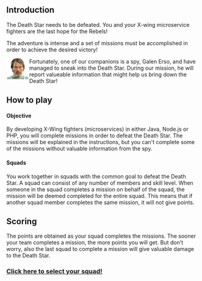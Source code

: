 ## Introduction ##

The Death Star needs to be defeated. You and your X-wing microservice fighters are the last hope for the Rebels! 

The adventure is intense and a set of missions must be accomplished in order to achieve the desired victory!

<img align="left" src="images/spyGalenErso.png" width = "60px">

Fortunately, one of our companions is a spy, Galen Erso, and have managed to sneak into the Death Star. During our mission, he will report valueable information that might help us bring down the Death Star!

## How to play ##

#### Objective ####

By developing X-Wing fighters (microservices) in either Java, Node.js or PHP, you will complete missions in order to defeat the Death Star. The missions will be explained in the instructions, but you can't complete some of the missions without valuable information from the spy.

#### Squads ####

You work together in squads with the common goal to defeat the Death Star. A squad can consist of any number of members and skill level. When someone in the squad completes a mission on behalf of the squad, the mission will be deemed completed for the entire squad. This means that if another squad member completes the same mission, it will not give points. 

## Scoring ##

The points are obtained as your squad completes the missions. The sooner your team completes a mission, the more points you will get. But don't worry, also the last squad to complete a mission will give valuable damage to the Death Star. 

### [Click here to select your squad!](squadSelection.md) ###
